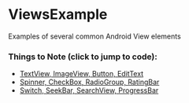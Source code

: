 # ViewsExample
Examples of several common Android View elements

### Things to Note (click to jump to code):
- [TextView, ImageView, Button, EditText](https://github.com/joegalley/AndroidExamples/blob/master/ViewsExample/app/src/main/res/layout/fragment_one.xml)
- [Spinner, CheckBox, RadioGroup, RatingBar](https://github.com/joegalley/AndroidExamples/blob/master/ViewsExample/app/src/main/res/layout/fragment_two.xml)
- [Switch, SeekBar, SearchView, ProgressBar](https://github.com/joegalley/AndroidExamples/blob/master/ViewsExample/app/src/main/res/layout/fragment_three.xml)